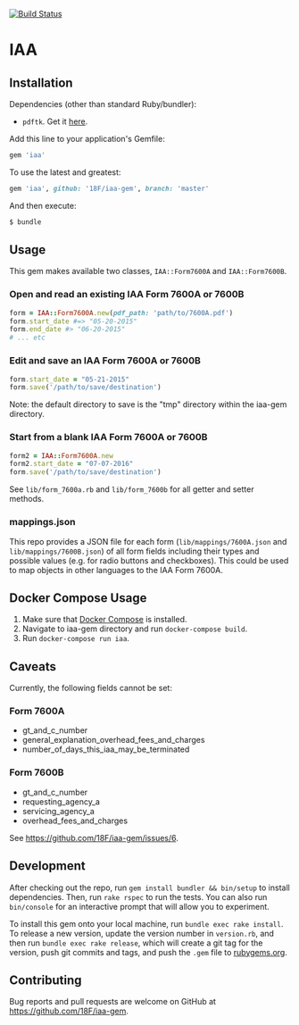 [![Build Status](https://travis-ci.org/18F/iaa-gem.svg)](https://travis-ci.org/18F/iaa-gem)

# IAA

## Installation

Dependencies (other than standard Ruby/bundler):

- `pdftk`. Get it [here](https://www.pdflabs.com/tools/pdftk-server/).

Add this line to your application's Gemfile:

```ruby
gem 'iaa'
```

To use the latest and greatest:

```ruby
gem 'iaa', github: '18F/iaa-gem', branch: 'master'
```

And then execute:

```sh
$ bundle
```

## Usage

This gem makes available two classes, `IAA::Form7600A` and `IAA::Form7600B`.

### Open and read an existing IAA Form 7600A or 7600B

```ruby
form = IAA::Form7600A.new(pdf_path: 'path/to/7600A.pdf')
form.start_date #=> "05-20-2015"
form.end_date #> "06-20-2015"
# ... etc
```

### Edit and save an IAA Form 7600A or 7600B

```ruby
form.start_date = "05-21-2015"
form.save('/path/to/save/destination')
```

Note: the default directory to save is the "tmp" directory within the iaa-gem directory.

### Start from a blank IAA Form 7600A or 7600B

```ruby
form2 = IAA::Form7600A.new
form2.start_date = "07-07-2016"
form.save('/path/to/save/destination')
```

See `lib/form_7600a.rb` and `lib/form_7600b` for all getter and setter methods.

### mappings.json

This repo provides a JSON file for each form (`lib/mappings/7600A.json` and `lib/mappings/7600B.json`) of all form fields including their types and possible values (e.g. for radio buttons and checkboxes). This could be used to map objects in other languages to the IAA Form 7600A.

## Docker Compose Usage

1. Make sure that [Docker Compose](https://docs.docker.com/compose/install/) is installed.
2. Navigate to iaa-gem directory and run `docker-compose build`.
3. Run `docker-compose run iaa`.

## Caveats

Currently, the following fields cannot be set:

### Form 7600A

- gt_and_c_number
- general_explanation_overhead_fees_and_charges
- number_of_days_this_iaa_may_be_terminated

### Form 7600B

- gt_and_c_number
- requesting_agency_a
- servicing_agency_a
- overhead_fees_and_charges

See https://github.com/18F/iaa-gem/issues/6.

## Development

After checking out the repo, run `gem install bundler && bin/setup` to install dependencies. Then, run `rake rspec` to run the tests. You can also run `bin/console` for an interactive prompt that will allow you to experiment.

To install this gem onto your local machine, run `bundle exec rake install`. To release a new version, update the version number in `version.rb`, and then run `bundle exec rake release`, which will create a git tag for the version, push git commits and tags, and push the `.gem` file to [rubygems.org](https://rubygems.org).

## Contributing

Bug reports and pull requests are welcome on GitHub at https://github.com/18F/iaa-gem.
